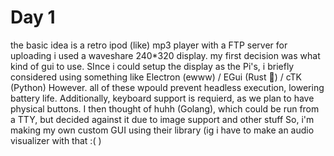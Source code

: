 # Day 1
the basic idea is a retro ipod (like) mp3 player with a FTP server for uploading
i used a waveshare 240*320 display.
my first decision was what kind of gui to use. SInce i could setup the display as the Pi's, i briefly considered using something like Electron (ewww) / EGui (Rust :crab:) / cTK (Python)
However. all of these wpould prevent headless execution, lowering battery life. Additionally, keyboard support is requierd, as we plan to have physical buttons. I then thought of huhh (Golang), which could be run from a TTY, but decided against it due to image support and other stuff
So, i'm making my own custom GUI using their library (ig i have to make an audio visualizer with that :( )
